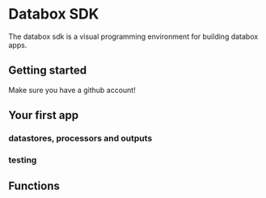 Databox SDK
===========

The databox sdk is a visual programming environment for building databox apps.

Getting started
---------------

Make sure you have a github account!



Your first app
--------------

### datastores, processors and outputs

### testing


Functions
---------


